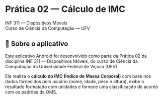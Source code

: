 # Prática 02 — Cálculo de IMC  
INF 311 — Dispositivos Móveis  
Curso de Ciência da Computação — UFV

## 📱 Sobre o aplicativo

Este aplicativo Android foi desenvolvido como parte da Prática 02 da disciplina INF 311 — Dispositivos Móveis, do curso de Ciência da Computação da Universidade Federal de Viçosa (UFV).

Ele realiza o **cálculo do IMC (Índice de Massa Corporal)** com base nos dados fornecidos pelo usuário (nome, idade, peso e altura), exibe o resultado formatado com unidades e fornece uma classificação de acordo com os padrões da OMS.
